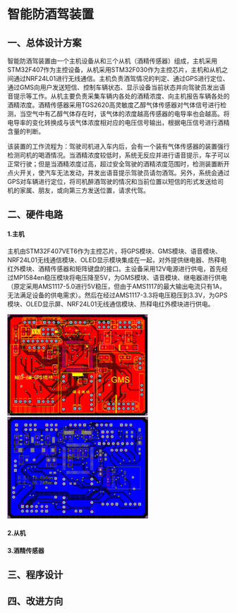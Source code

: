 # 智能防酒驾装置

## 一、总体设计方案

智能防酒驾装置由一个主机设备从和三个从机（酒精传感器）组成，主机采用STM32F407作为主控设备，从机采用STM32F030作为主控芯片，主机和从机之间通过NRF24L01进行无线通信。主机负责酒驾情况的判定、通过GPS进行定位、通过GMS向用户发送短信、控制车辆状态、显示设备当前状态并向驾驶员发出语音提示等工作。从机主要负责采集车辆内各处的酒精浓度、向主机报告车辆各处的酒精浓度。酒精传感器采用TGS2620高灵敏度乙醇气体传感器对气体信号进行检测，当空气中有乙醇气体存在时，该气体的浓度越高传感器的电导率也会越高。将电导率的变化转换成与该气体浓度相对应的电压信号输出，根据电压信号进行酒精含量的判断。

该装置的工作流程为：驾驶司机进入车内后，会有一个装有气体传感器的装置强行检测司机的喝酒情况。当酒精浓度较低时，系统无反应并进行语音提示，车子可以正常行驶；但是当酒精浓度过高，超过安全驾驶的酒精浓度范围时，检测装置断开点火开关，使汽车无法发动，并发出语音提示驾驶员请勿酒驾。另外，系统会通过GPS对车辆进行定位，将司机醉酒驾驶的情况和当前位置以短信的形式发送给司机的家属、朋友，或向第三方发送位置，请求代驾。

## 二、硬件电路

#### 1.主机

主机由STM32F407VET6作为主控芯片，将GPS模块、GMS模块、语音模块、NRF24L01无线通信模块、OLED显示模块集成在一起，对外提供继电器、热释电红外模块、酒精传感器和矩阵键盘的接口。主设备采用12V电源进行供电，首先经过MP1584en稳压模块将电压降至5V，为GMS模块、语音模块、继电器进行供电（原定采用AMS1117-5.0进行5V稳压，但由于AMS1117的最大输出电流只有1A，无法满足设备的供电需求）。然后在经过AMS1117-3.3将电压稳压到3.3V，为GPS模块、OLED显示屏、NRF24L01无线通信模块、热释电红外模块进行供电。

<img src="智能防酒驾装置.assets/Snipaste_2020-09-04_21-11-14.png" alt="Snipaste_2020-09-04_21-11-14" style="zoom: 35%;" />				<img src="智能防酒驾装置.assets/Snipaste_2020-09-04_21-12-11.png" alt="Snipaste_2020-09-04_21-12-11" style="zoom: 35%;" >

#### 2.从机



#### 3.酒精传感器

## 三、程序设计







## 四、改进方向